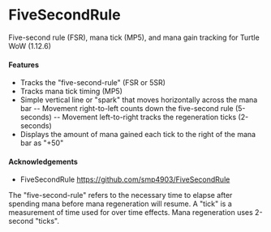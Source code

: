 # FiveSecondRule
Five-second rule (FSR), mana tick (MP5), and mana gain tracking for Turtle WoW (1.12.6)

<h4>Features</h4>

- Tracks the "five-second-rule" (FSR or 5SR)
- Tracks mana tick timing (MP5)
- Simple vertical line or "spark" that moves horizontally across the mana bar
-- Movement right-to-left counts down the five-second rule (5-seconds)
-- Movement left-to-right tracks the regeneration ticks (2-seconds)
- Displays the amount of mana gained each tick to the right of the mana bar as "+50"

<h4>Acknowledgements</h4>

- FiveSecondRule https://github.com/smp4903/FiveSecondRule

The "five-second-rule" refers to the necessary time to elapse after spending mana before mana regeneration will resume.
A "tick" is a measurement of time used for over time effects. Mana regeneration uses 2-second "ticks".
